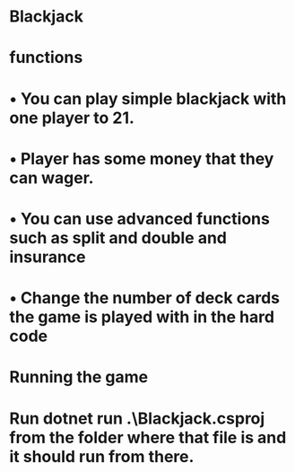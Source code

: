 # Blackjack



# functions

# •	You can play simple blackjack with one player to 21.

# •	Player has some money that they can wager.

# •	You can use advanced functions such as split and double and insurance

# •	Change the number of deck cards the game is  played with in the hard code

# Running the game

# Run dotnet run .\\Blackjack.csproj from the folder where that file is and it should run from there.

# 



